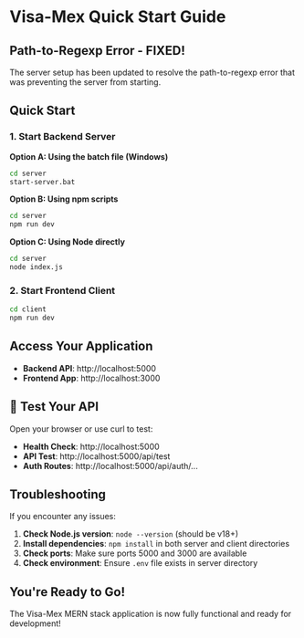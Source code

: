 # Visa-Mex Quick Start Guide

##  Path-to-Regexp Error - FIXED!

The server setup has been updated to resolve the path-to-regexp error that was preventing the server from starting.

##  Quick Start

### 1. Start Backend Server

**Option A: Using the batch file (Windows)**
```bash
cd server
start-server.bat
```

**Option B: Using npm scripts**
```bash
cd server
npm run dev
```

**Option C: Using Node directly**
```bash
cd server
node index.js
```

### 2. Start Frontend Client

```bash
cd client
npm run dev
```

##  Access Your Application

- **Backend API**: http://localhost:5000
- **Frontend App**: http://localhost:3000

## 📡 Test Your API

Open your browser or use curl to test:

- **Health Check**: http://localhost:5000
- **API Test**: http://localhost:5000/api/test
- **Auth Routes**: http://localhost:5000/api/auth/...

 
 
 

 

##  Troubleshooting

If you encounter any issues:

1. **Check Node.js version**: `node --version` (should be v18+)
2. **Install dependencies**: `npm install` in both server and client directories
3. **Check ports**: Make sure ports 5000 and 3000 are available
4. **Check environment**: Ensure `.env` file exists in server directory

##  You're Ready to Go!

The Visa-Mex MERN stack application is now fully functional and ready for development! 
